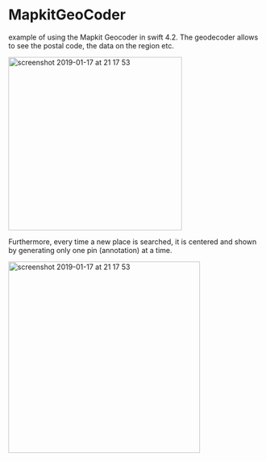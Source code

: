 # MapkitGeoCoder

example of using the Mapkit Geocoder in swift 4.2.
The geodecoder allows to see the postal code, the data on the region etc.

<img width="344" alt="screenshot 2019-01-17 at 21 17 53" src="https://user-images.githubusercontent.com/36310714/51346437-f0951300-1a9d-11e9-8ef6-999839968b11.png">

Furthermore, every time a new place is searched, it is centered and shown by generating only one pin (annotation) at a time.


<img width="380" alt="screenshot 2019-01-17 at 21 17 53" src="https://user-images.githubusercontent.com/36310714/51346409-e246f700-1a9d-11e9-827c-9bfdae3153e9.gif">
